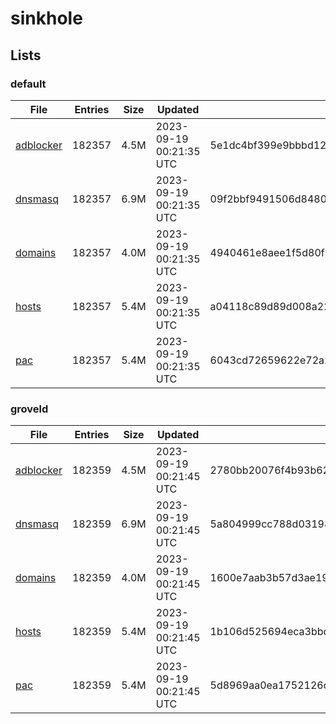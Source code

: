 # sinkhole

## Lists

### default

|File|Entries|Size|Updated|Hash|
|-|-|-|-|-|
|[adblocker](https://raw.githubusercontent.com/groveld/sinkhole/lists/default/adblocker.txt)|182357|4.5M|2023-09-19 00:21:35 UTC|5e1dc4bf399e9bbbd12effafc9e28599970ac7f61bf79305092f4b8b1d69ed9c|
|[dnsmasq](https://raw.githubusercontent.com/groveld/sinkhole/lists/default/dnsmasq.txt)|182357|6.9M|2023-09-19 00:21:35 UTC|09f2bbf9491506d848055a03f98e20669ac8915cc6afbc8eb2815472541bbe43|
|[domains](https://raw.githubusercontent.com/groveld/sinkhole/lists/default/domains.txt)|182357|4.0M|2023-09-19 00:21:35 UTC|4940461e8aee1f5d80f811cee11ba05a224ea0ff5ffcfb60505260c39c52a6d0|
|[hosts](https://raw.githubusercontent.com/groveld/sinkhole/lists/default/hosts.txt)|182357|5.4M|2023-09-19 00:21:35 UTC|a04118c89d89d008a22caf391c79cab410df2c382cad55dd8bb8e9d8311b17af|
|[pac](https://raw.githubusercontent.com/groveld/sinkhole/lists/default/pac.txt)|182357|5.4M|2023-09-19 00:21:35 UTC|6043cd72659622e72a2c1a0c979d204a374ad5797adb3f1c4aecda4a73397cdc|

### groveld

|File|Entries|Size|Updated|Hash|
|-|-|-|-|-|
|[adblocker](https://raw.githubusercontent.com/groveld/sinkhole/lists/groveld/adblocker.txt)|182359|4.5M|2023-09-19 00:21:45 UTC|2780bb20076f4b93b626d0404864d2dc12e2ff80a4c6cdbb381e0cafa7f4f05e|
|[dnsmasq](https://raw.githubusercontent.com/groveld/sinkhole/lists/groveld/dnsmasq.txt)|182359|6.9M|2023-09-19 00:21:45 UTC|5a804999cc788d0319810329529099585aa81eb035da5f136acd3add606ddf69|
|[domains](https://raw.githubusercontent.com/groveld/sinkhole/lists/groveld/domains.txt)|182359|4.0M|2023-09-19 00:21:45 UTC|1600e7aab3b57d3ae1992d934e2d2a7c5e900ceca2f8358c72f860d6997d7f7d|
|[hosts](https://raw.githubusercontent.com/groveld/sinkhole/lists/groveld/hosts.txt)|182359|5.4M|2023-09-19 00:21:45 UTC|1b106d525694eca3bbdc507e81b406f16e8a68e26df66ef7a8f57f982b6b61d5|
|[pac](https://raw.githubusercontent.com/groveld/sinkhole/lists/groveld/pac.txt)|182359|5.4M|2023-09-19 00:21:45 UTC|5d8969aa0ea1752126dd1069c67b1326c2d06d93e37a2d1994d1d6df30b78b40|
